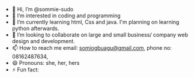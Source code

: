 - 👋 Hi, I’m @sommie-sudo
- 👀 I’m interested in coding and programming 
- 🌱 I’m currently learning html, Css and java. I'm planning on learning python afterwards.
- 💞️ I’m looking to collaborate on large and small business/ company web design and development. 
- 📫 How to reach me email: somiogbuagu@gmail.com, phone no: 08162487634, 
- 😄 Pronouns: she, her, hers
- ⚡ Fun fact: 

<!---
sommie-sudo/sommie-sudo is a ✨ special ✨ repository because its `README.md` (this file) appears on your GitHub profile.
You can click the Preview link to take a look at your changes.
--->
